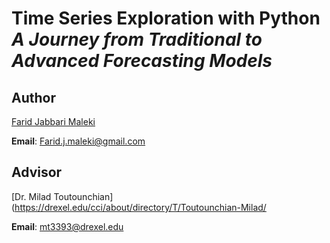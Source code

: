 # **Time Series Exploration with Python**<br/>_A Journey from Traditional to Advanced Forecasting Models_

## Author

[Farid Jabbari Maleki](https://www.linkedin.com/in/farid-j-maleki/)

**Email**: Farid.j.maleki@gmail.com

## Advisor

[Dr. Milad Toutounchian](https://drexel.edu/cci/about/directory/T/Toutounchian-Milad/

**Email**: mt3393@drexel.edu
